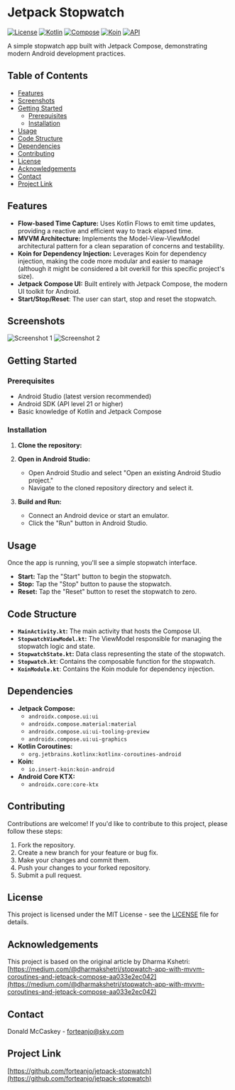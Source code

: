 # Jetpack Stopwatch

[![License](https://img.shields.io/badge/License-MIT-blue.svg)](https://opensource.org/licenses/MIT)
[![Kotlin](https://img.shields.io/badge/Kotlin-2.0.0-blue.svg)](https://kotlinlang.org/)
[![Compose](https://img.shields.io/badge/Compose-1.5.4-blue.svg)](https://developer.android.com/jetpack/compose)
[![Koin](https://img.shields.io/badge/Koin-3.5.0-green.svg)](https://insert-koin.io/)
[![API](https://img.shields.io/badge/API-21%2B-brightgreen.svg?style=flat)](https://android-arsenal.com/api?level=21)

A simple stopwatch app built with Jetpack Compose, demonstrating modern Android development practices.

## Table of Contents

-   [Features](#features)
-   [Screenshots](#screenshots)
-   [Getting Started](#getting-started)
    -   [Prerequisites](#prerequisites)
    -   [Installation](#installation)
-   [Usage](#usage)
-   [Code Structure](#code-structure)
-   [Dependencies](#dependencies)
-   [Contributing](#contributing)
-   [License](#license)
-   [Acknowledgements](#acknowledgements)
-   [Contact](#contact)
- [Project Link](#project-link)

## Features

-   **Flow-based Time Capture:** Uses Kotlin Flows to emit time updates, providing a reactive and efficient way to track elapsed time.
-   **MVVM Architecture:** Implements the Model-View-ViewModel architectural pattern for a clean separation of concerns and testability.
-   **Koin for Dependency Injection:** Leverages Koin for dependency injection, making the code more modular and easier to manage (although it might be considered a bit overkill for this specific project's size).
-   **Jetpack Compose UI:** Built entirely with Jetpack Compose, the modern UI toolkit for Android.
  - **Start/Stop/Reset**: The user can start, stop and reset the stopwatch.

## Screenshots

![Screenshot 1](screenshots/screenshot1.png)
![Screenshot 2](screenshots/screenshot2.png)

## Getting Started

### Prerequisites

-   Android Studio (latest version recommended)
-   Android SDK (API level 21 or higher)
-   Basic knowledge of Kotlin and Jetpack Compose

### Installation

1.  **Clone the repository:**
2.  **Open in Android Studio:**

    -   Open Android Studio and select "Open an existing Android Studio project."
    -   Navigate to the cloned repository directory and select it.

3.  **Build and Run:**

    -   Connect an Android device or start an emulator.
    -   Click the "Run" button in Android Studio.

## Usage

Once the app is running, you'll see a simple stopwatch interface.

-   **Start:** Tap the "Start" button to begin the stopwatch.
-   **Stop:** Tap the "Stop" button to pause the stopwatch.
-   **Reset:** Tap the "Reset" button to reset the stopwatch to zero.

## Code Structure

-   **`MainActivity.kt`:** The main activity that hosts the Compose UI.
-   **`StopwatchViewModel.kt`:** The ViewModel responsible for managing the stopwatch logic and state.
-   **`StopwatchState.kt`:** Data class representing the state of the stopwatch.
- **`Stopwatch.kt`**: Contains the composable function for the stopwatch.
- **`KoinModule.kt`**: Contains the Koin module for dependency injection.

## Dependencies

-   **Jetpack Compose:**
    -   `androidx.compose.ui:ui`
    -   `androidx.compose.material:material`
    -   `androidx.compose.ui:ui-tooling-preview`
    -   `androidx.compose.ui:ui-graphics`
-   **Kotlin Coroutines:**
    -   `org.jetbrains.kotlinx:kotlinx-coroutines-android`
-   **Koin:**
    -   `io.insert-koin:koin-android`
-   **Android Core KTX:**
    - `androidx.core:core-ktx`

## Contributing

Contributions are welcome! If you'd like to contribute to this project, please follow these steps:

1.  Fork the repository.
2.  Create a new branch for your feature or bug fix.
3.  Make your changes and commit them.
4.  Push your changes to your forked repository.
5.  Submit a pull request.

## License

This project is licensed under the MIT License - see the [LICENSE](LICENSE) file for details.

## Acknowledgements

This project is based on the original article by Dharma Kshetri:
[https://medium.com/@dharmakshetri/stopwatch-app-with-mvvm-coroutines-and-jetpack-compose-aa033e2ec042](https://medium.com/@dharmakshetri/stopwatch-app-with-mvvm-coroutines-and-jetpack-compose-aa033e2ec042)

## Contact

Donald McCaskey - [forteanjo@sky.com](mailto:forteanjo@sky.com)

## Project Link

[https://github.com/forteanjo/jetpack-stopwatch](https://github.com/forteanjo/jetpack-stopwatch)
